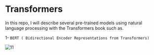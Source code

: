 # Transformers

In this repo, I will describe several pre-trained models using natural language processing with the Transformers book such as.

1- `BERT ( Bidirectional Encoder Representations from Transformers)`

![11](https://github.com/Galal-pic/Transformers-/assets/70837846/2fe83b87-0e56-47f9-b676-87fed01b8300)

